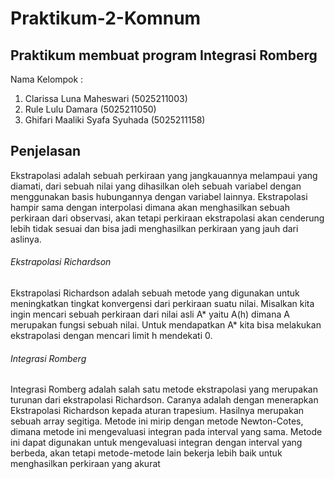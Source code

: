 # Praktikum-2-Komnum

## Praktikum membuat program Integrasi Romberg
Nama Kelompok :
  1. Clarissa Luna Maheswari (5025211003)
  2. Rule Lulu Damara (5025211050)
  3. Ghifari Maaliki Syafa Syuhada (5025211158)
  
## Penjelasan
Ekstrapolasi adalah sebuah perkiraan yang jangkauannya melampaui yang diamati, dari sebuah nilai yang dihasilkan oleh sebuah variabel dengan menggunakan basis hubungannya dengan variabel lainnya. Ekstrapolasi hampir sama dengan interpolasi dimana akan menghasilkan sebuah perkiraan dari observasi, akan tetapi perkiraan ekstrapolasi akan cenderung lebih tidak sesuai dan bisa jadi menghasilkan perkiraan yang jauh dari aslinya.
###### Ekstrapolasi Richardson
Ekstrapolasi Richardson adalah sebuah metode yang digunakan untuk meningkatkan tingkat konvergensi dari perkiraan suatu nilai. Misalkan kita ingin mencari sebuah perkiraan dari nilai asli A* yaitu A(h) dimana A merupakan fungsi sebuah nilai. Untuk mendapatkan A* kita bisa melakukan ekstrapolasi dengan mencari limit h mendekati 0.
###### Integrasi Romberg
Integrasi Romberg adalah salah satu metode ekstrapolasi yang merupakan turunan dari ekstrapolasi Richardson. Caranya adalah dengan menerapkan Ekstrapolasi Richardson kepada aturan trapesium. Hasilnya merupakan sebuah array segitiga. Metode ini mirip dengan metode Newton-Cotes, dimana metode ini mengevaluasi integran pada interval yang sama. Metode ini dapat digunakan untuk mengevaluasi integran dengan interval yang berbeda, akan tetapi metode-metode lain bekerja lebih baik untuk menghasilkan perkiraan yang akurat
